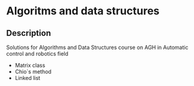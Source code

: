 # Algoritms and data structures
## Description
Solutions for Algorithms and Data Structures course on AGH in Automatic control and robotics field  
- Matrix class
- Chio`s method
- Linked list

